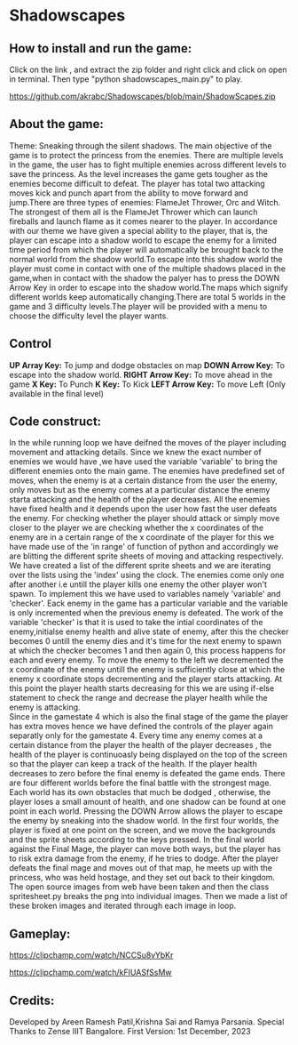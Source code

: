 # Shadowscapes
## How to install and run the game:
Click on the link , and extract the zip folder and right click and click on open in terminal. Then type "python shadowscapes_main.py" to play.

https://github.com/akrabc/Shadowscapes/blob/main/ShadowScapes.zip
## About the game:
Theme: Sneaking through the silent shadows.
The main objective of the game is to protect the princess from the enemies. There are multiple levels in the game, the user has to fight multiple enemies across different levels to save the princess.
As the level increases the game gets tougher as the enemies become difficult to defeat. The player has total two attacking moves kick and punch apart from the ability to move forward and jump.There are three types of enemies: FlameJet Thrower, Orc and Witch. The strongest of them all is the FlameJet Thrower which can launch fireballs and launch flame as it comes nearer to the player. In accordance with our theme we have given a special ability to the player, that is, the player can escape into a shadow world to escape the enemy for a limited time period from which the player will automatically be brought back to the normal world from the shadow world.To escape into this shadow world the player must come in contact with one of the multiple shadows placed in the game,when in contact with the shadow the palyer has to press the DOWN Arrow Key in order to escape into the shadow world.The maps which signify different worlds keep automatically changing.There are total 5 worlds in the game and 3 difficulty levels.The player will be provided with a menu to choose the difficulty level the player wants. 
## Control
**UP Array Key:**  To jump and dodge obstacles on map
**DOWN Arrow Key:** To escape into the shadow world.
**RIGHT Arrow Key:** To move ahead in the game
**X Key:** To Punch
**K Key:** To Kick
**LEFT Arrow Key:** To move Left (Only available in the final level)
## Code construct:
In the while running loop we have deifned the moves of the player including movement and attacking details. Since we knew the exact number of enemies we would have ,we have used the variable 'variable' to bring the different enemies onto the main game. The enemies have predefined set of moves, when the enemy is at a certain distance from the user the enemy, only moves but as the enemy comes at a particular distance the enemy starta attacking and the health of the player decreases. All the enemies have fixed health and it depends upon the user how fast the user defeats the enemy.
For checking whether the player should attack or simply move closer to the player we are checking whether the x coordinates of the enemy are in a certain range of the x coordinate of the player for this we have made use of the 'in range' of function of python and accordingly we are blitting the different sprite sheets of moving and attacking respectively.
We have created a list of the different sprite sheets and we are iterating over the lists using the 'index' using the clock. The enemies come only one after another i.e untill the player kills one enemy the other player won't spawn. To implement this we have used to variables namely 'variable' and 'checker'. Eack enemy in the game has a particular variable and the variable is only incremented when the previous enemy is defeated. The work of the variable 'checker' is that it is used to take the intial coordinates of the enemy,initialse enemy health and alive state of enemy, after this the checker becomes 0 untill the enemy dies and it's time for the next enemy to spawn at which the checker becomes 1 and then again 0, this process happens for each and every enemy.
To move the enemy to the left we decremented the x coordinate of the enemy untill the enemy is sufficiently close at which the enemy x coordinate stops decrementing and the player starts attacking. At this point the player health starts decreasing for this we are using if-else statement to check the range and decrease the player health while the enemy is attacking.  
Since in the gamestate 4 which is also the final stage of the game the player has extra moves hence we have defined the controls of the player again separatly only for the gamestate 4.
Every time any enemy comes at a certain distance from the player the health of the player decreases , the health of the player is continuoasly being displayed on the top of the screen so that the player can keep a track of the health. If the player health decreases to zero before the final enemy is defeated the game ends. 
There are four different worlds before the final battle with the strongest mage. Each world has its own obstacles that much be dodged , otherwise, the player loses a small amount of health, and one shadow can be found at one point in each world. Pressing the DOWN Arrow allows the player to escape the enemy by sneaking into the shadow world.
In the first four worlds, the player is fixed at one point on the screen, and we move the backgrounds and the sprite sheets according to the keys pressed.
In the final world against the Final Mage, the player can move both ways, but the player has to risk extra damage from the enemy, if he tries to dodge.
After the player defeats the final mage and moves out of that map, he meets up with the princess, who was held hostage, and they set out back to their kingdom.
The open source images from web have been taken and then the class spritesheet.py breaks the png into individual images. Then we made a list of these broken images and iterated through each image in loop.
## Gameplay:
https://clipchamp.com/watch/NCCSu8vYbKr  

https://clipchamp.com/watch/kFIUASfSsMw
## Credits:
Developed by Areen Ramesh Patil,Krishna Sai and Ramya Parsania.
Special Thanks to Zense IIIT Bangalore.
First Version: 1st December, 2023
